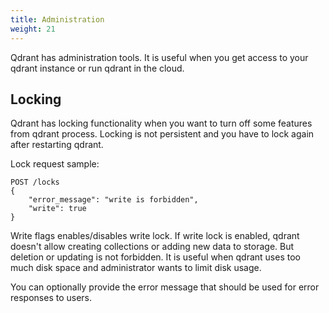 ```yaml
---
title: Administration
weight: 21
---
```


Qdrant has administration tools. It is useful when you get access to your qdrant instance or run qdrant in the cloud.

## Locking

Qdrant has locking functionality when you want to turn off some features from qdrant process. Locking is not persistent and you have to lock again after restarting qdrant.

Lock request sample:

```http
POST /locks
{
    "error_message": "write is forbidden",
    "write": true
}
```

Write flags enables/disables write lock.
If write lock is enabled, qdrant doesn't allow creating collections or adding new data to storage.
But deletion or updating is not forbidden.
It is useful when qdrant uses too much disk space and administrator wants to limit disk usage.

You can optionally provide the error message that should be used for error responses to users.
